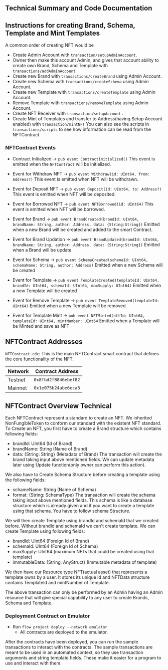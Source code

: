 ## Technical Summary and Code Documentation

## Instructions for creating Brand, Schema, Template and Mint Templates

A common order of creating NFT would be

- Create Admin Account with `transaction/setupAdminAccount`.
- Owner then make this account Admin, and gives that account ability to create own Brand, Schema and Template with `transactions/addAdminAccount`
- Create new Brand with `transactions/createBrand` using Admin Account.
- Create new Schema with `transactions/createSchema` using Admin Account.
- Create new Template with `transactions/createTemplate` using Admin Account.
- Remove Template with `transactions/removeTemplate` using Admin Account.
- Create NFT Receiver with `transaction/setupAccount` .
- Create Mint of Templates and transfer to Address(having Setup Account enabled) with `transaction/mintNFT`
  You can also see the scripts in `transactions/scripts` to see how information
  can be read from the NFTContract.

### NFTContract Events

- Contract Initialized ->
  `pub event ContractInitialized()`
  This event is emitted when the `NFTContract` will be initialized.

- Event for Withdraw NFT ->
  `pub event Withdraw(id: UInt64, from: Address?)`
  This event is emitted when NFT will be withdrawn.

- Event for Deposit NFT ->
  `pub event Deposit(id: UInt64, to: Address?)`
  This event is emitted when NFT will be deposited.

- Event for Borrowed NFT ->
  `pub event NFTBorrowed(id: UInt64)`
  This event is emitted when NFT will be borrowed.

- Event for Brand ->
  `pub event BrandCreated(brandId: UInt64, brandName: String, author: Address, data: {String:String})`
  Emitted when a new Brand will be created and added to the smart Contract.

- Event for Brand Updation ->
  `pub event BrandUpdated(brandId: UInt64, brandName: String, author: Address, data: {String:String})`
  Emitted when a Brand will be update

- Event for Schema ->
  `pub event SchemaCreated(schemaId: UInt64, schemaName: String, author: Address)`
  Emitted when a new Schema will be created

- Event for Template ->
  `pub event TemplateCreated(templateId: UInt64, brandId: UInt64, schemaId: UInt64, maxSupply: UInt64)`
  Emitted when a new Template will be created

- Event for Remove Template ->
  `pub event TemplateRemoved(templateId: UInt64)`
  Emitted when a new Template will be removed

- Event for Template Mint ->
  `pub event NFTMinted(nftId: UInt64, templateId: UInt64, mintNumber: UInt64`
  Emitted when a Template will be Minted and save as NFT

## NFTContract Addresses

`NFTContract.cdc`: This is the main NFTContract smart contract that defines
the core functionality of the NFT.

| Network | Contract Address     |
| ------- | -------------------- |
| Testnet | `0x8fbd2f8846ebef82` |
| Mainnet | `0x1e075b24abe6eca6` |

## NFTContract Overview Technical

Each NFTContract represent a standard to create an NFT. We inherited NonFungibleToken to conform our standard with the existent NFT standard.
To Create an NFT, you first have to create a Brand structure which contains following fields:

- brandId: UInt64 (Id of Brand)
- brandName: String (Name of Brand)
- data: {String: String} (Metadata of Brand)
  The transaction will create the brand taking input above mentioned fields. We can update metadata later using Update function(only owner can perform this action).

We also have to Create Schema Structure before creating a template using the following fields:

- schameName: String (Name of Schema)
- format: {String: SchemaType}
  The transaction will create the schema taking input above mentioned fields. This schema is like a database structure which is already given and if you want to create a template using that schema. You have to follow schema Structure.

We will then create Template using brandId and schemaId that we created before. Without brandId and schemaId we can't create template. We can create Template using following fields:

- brandId: UInt64 (Foreign Id of Brand)
- schemaId: UInt64 (Foreign Id of Schema)
- maxSupply: UInt64 (maximum NFTs that could be created using that template)
- immutableData: {String: AnyStruct} (Immutable metadata of template)

We then have our Resource type NFT(actual asset) that represents a template owns by a user. It stores its unique Id and NFTData structure contains TemplateId and mintNumber of Template.

The above transaction can only be performed by an Admin having an Admin resource that will give special capability to any user to create Brands, Schema and Template.

### Deployment Contract on Emulator

- Run `flow project deploy --network emulator`
  - All contracts are deployed to the emulator.

After the contracts have been deployed, you can run the sample transactions
to interact with the contracts. The sample transactions are meant to be used
in an automated context, so they use transaction arguments and string template
fields. These make it easier for a program to use and interact with them.
